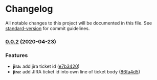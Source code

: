 # Changelog

All notable changes to this project will be documented in this file. See [standard-version](https://github.com/conventional-changelog/standard-version) for commit guidelines.

### [0.0.2](https://github.com/foodji/cz-foodji-changelog/compare/v3.1.0...v0.0.2) (2020-04-23)


### Features

* **jira:** add jira ticket id ([e7b3420](https://github.com/foodji/cz-foodji-changelog/commit/e7b34200a379500726551acb0d353e7557b27fa9))
* **jira:** add JIRA ticket id into own line of ticket body ([86fa4d5](https://github.com/foodji/cz-foodji-changelog/commit/86fa4d57e14f1d6800ff08cc7fefe22f4b7bfc3b))
